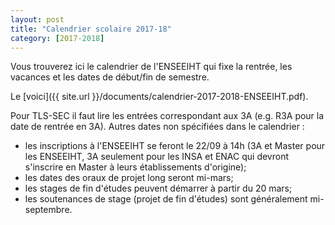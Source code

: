 ```yaml
---
layout: post
title: "Calendrier scolaire 2017-18"
category: [2017-2018]
---
```


Vous trouverez ici le calendrier de l'ENSEEIHT qui fixe la rentrée, les vacances et les dates de début/fin de semestre. 

Le [voici]({{ site.url }}/documents/calendrier-2017-2018-ENSEEIHT.pdf).

Pour TLS-SEC il faut lire les entrées correspondant aux 3A (e.g. R3A pour la date de rentrée en 3A). Autres dates non spécifiées dans le calendrier :
  * les inscriptions à l'ENSEEIHT se feront le 22/09 à 14h (3A et Master pour les ENSEEIHT, 3A seulement pour les INSA et ENAC qui devront s'inscrire en Master à leurs établissements d'origine);
  * les dates des oraux de projet long seront mi-mars;
  * les stages de fin d'études peuvent démarrer à partir du 20 mars;
  * les soutenances de stage (projet de fin d'études) sont généralement mi-septembre.

